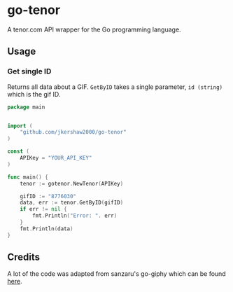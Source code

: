# go-tenor

A tenor.com API wrapper for the Go programming language.

## Usage

### Get single ID
Returns all data about a GIF.
`GetByID` takes a single parameter, `id (string)` which is the gif ID.
```go
package main


import (
    "github.com/jkershaw2000/go-tenor"
)

const (
    APIKey = "YOUR_API_KEY"
)

func main() {
    tenor := gotenor.NewTenor(APIKey)

    gifID := "8776030"
    data, err := tenor.GetByID(gifID)
    if err != nil {
        fmt.Println("Error: ". err)
    }
    fmt.Println(data)
}
```

## Credits
A lot of the code was adapted from sanzaru's go-giphy which can be found [here](https://github.com/sanzaru/go-giphy).

